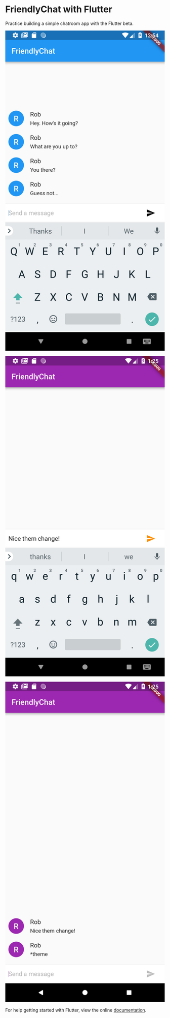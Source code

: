 # FriendlyChat with Flutter

Practice building a simple chatroom app with the Flutter beta.

![](https://github.com/roberrera/friendly-chat-flutter/blob/master/Screenshot_1522299259.png)

![](https://github.com/roberrera/friendly-chat-flutter/blob/master/Screenshot_1522301129.png)

![](https://github.com/roberrera/friendly-chat-flutter/blob/master/Screenshot_1522301145.png)


For help getting started with Flutter, view the online
[documentation](https://flutter.io/).
